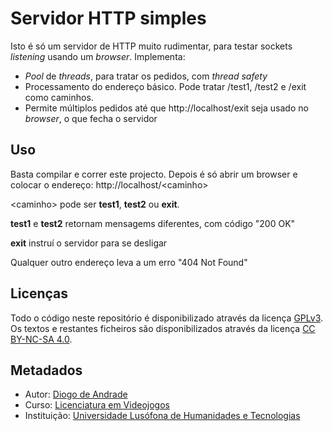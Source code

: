 # Servidor HTTP simples

Isto é só um servidor de HTTP muito rudimentar, para testar sockets _listening_ usando um _browser_.
Implementa:

- _Pool_ de _threads_, para tratar os pedidos, com _thread safety_
- Processamento do endereço básico. Pode tratar /test1, /test2 e /exit como caminhos.
- Permite múltiplos pedidos até que http://localhost/exit seja usado no _browser_, o que fecha o servidor

## Uso

Basta compilar e correr este projecto. Depois é só abrir um browser e colocar o endereço:
http://localhost/\<caminho\>

\<caminho\> pode ser **test1**, **test2** ou **exit**.

**test1** e **test2** retornam mensagems diferentes, com código "200 OK"

**exit** instruí o servidor para se desligar

Qualquer outro endereço leva a um erro "404 Not Found"

## Licenças

Todo o código neste repositório é disponibilizado através da licença [GPLv3].
Os textos e restantes ficheiros são disponibilizados através da licença
[CC BY-NC-SA 4.0].

## Metadados

* Autor: [Diogo de Andrade]
* Curso:  [Licenciatura em Videojogos][licvideo]
* Instituição: [Universidade Lusófona de Humanidades e Tecnologias][ULHT]

[GPLv3]:https://www.gnu.org/licenses/gpl-3.0.en.html
[CC BY-NC-SA 4.0]:https://creativecommons.org/licenses/by-nc-sa/4.0/
[licvideo]:https://www.ulusofona.pt/licenciatura/videojogos
[Diogo de Andrade]:https://github.com/DiogoDeAndrade
[ULHT]:https://www.ulusofona.pt/
